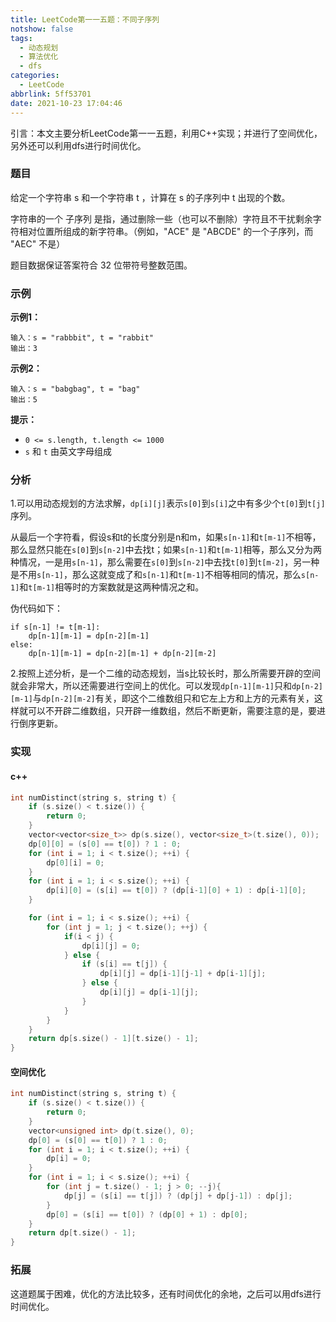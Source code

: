 ```yaml
---
title: LeetCode第一一五题：不同子序列
notshow: false
tags:
  - 动态规划
  - 算法优化
  - dfs
categories:
  - LeetCode
abbrlink: 5ff53701
date: 2021-10-23 17:04:46
---
```


引言：本文主要分析LeetCode第一一五题，利用C++实现；并进行了空间优化，另外还可以利用dfs进行时间优化。

<!--more-->

### 题目

给定一个字符串 s 和一个字符串 t ，计算在 s 的子序列中 t 出现的个数。

字符串的一个 子序列 是指，通过删除一些（也可以不删除）字符且不干扰剩余字符相对位置所组成的新字符串。（例如，"ACE" 是 "ABCDE" 的一个子序列，而 "AEC" 不是）

题目数据保证答案符合 32 位带符号整数范围。

### 示例

**示例1：**

```
输入：s = "rabbbit", t = "rabbit"
输出：3
```

**示例2：**

```
输入：s = "babgbag", t = "bag"
输出：5
```

**提示：**

- `0 <= s.length, t.length <= 1000`
- `s` 和 `t` 由英文字母组成

### 分析

1.可以用动态规划的方法求解，`dp[i][j]`表示`s[0]`到`s[i]`之中有多少个`t[0]`到`t[j]`序列。

从最后一个字符看，假设s和t的长度分别是n和m，如果`s[n-1]`和`t[m-1]`不相等，那么显然只能在`s[0]`到`s[n-2]`中去找t；如果`s[n-1]`和`t[m-1]`相等，那么又分为两种情况，一是用`s[n-1]`，那么需要在`s[0]`到`s[n-2]`中去找`t[0]`到`t[m-2]`，另一种是不用`s[n-1]`，那么这就变成了和`s[n-1]`和`t[m-1]`不相等相同的情况，那么`s[n-1]`和`t[m-1]`相等时的方案数就是这两种情况之和。

伪代码如下：

```
if s[n-1] != t[m-1]:
	dp[n-1][m-1] = dp[n-2][m-1]
else:
	dp[n-1][m-1] = dp[n-2][m-1] + dp[n-2][m-2]
```

2.按照上述分析，是一个二维的动态规划，当s比较长时，那么所需要开辟的空间就会非常大，所以还需要进行空间上的优化。可以发现`dp[n-1][m-1]`只和`dp[n-2][m-1]`与`dp[n-2][m-2]`有关，即这个二维数组只和它左上方和上方的元素有关，这样就可以不开辟二维数组，只开辟一维数组，然后不断更新，需要注意的是，要进行倒序更新。

### 实现

#### c++

```c++
int numDistinct(string s, string t) {
    if (s.size() < t.size()) {
        return 0;
    }
    vector<vector<size_t>> dp(s.size(), vector<size_t>(t.size(), 0));
    dp[0][0] = (s[0] == t[0]) ? 1 : 0; 
    for (int i = 1; i < t.size(); ++i) {
        dp[0][i] = 0;
    } 
    for (int i = 1; i < s.size(); ++i) {
        dp[i][0] = (s[i] == t[0]) ? (dp[i-1][0] + 1) : dp[i-1][0]; 
    }

    for (int i = 1; i < s.size(); ++i) {
        for (int j = 1; j < t.size(); ++j) {
            if(i < j) {
                dp[i][j] = 0;
            } else {
                if (s[i] == t[j]) {
                    dp[i][j] = dp[i-1][j-1] + dp[i-1][j];  
                } else {
                    dp[i][j] = dp[i-1][j];
                }
            }
        }
    }
    return dp[s.size() - 1][t.size() - 1];
}
```

#### 空间优化

```c++
int numDistinct(string s, string t) {
    if (s.size() < t.size()) {
        return 0;
    }
    vector<unsigned int> dp(t.size(), 0);
    dp[0] = (s[0] == t[0]) ? 1 : 0;
    for (int i = 1; i < t.size(); ++i) {
        dp[i] = 0;
    }
    for (int i = 1; i < s.size(); ++i) {
        for (int j = t.size() - 1; j > 0; --j){
            dp[j] = (s[i] == t[j]) ? (dp[j] + dp[j-1]) : dp[j];
        } 
        dp[0] = (s[i] == t[0]) ? (dp[0] + 1) : dp[0];
    }
    return dp[t.size() - 1];
}
```

### 拓展

这道题属于困难，优化的方法比较多，还有时间优化的余地，之后可以用dfs进行时间优化。

